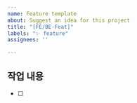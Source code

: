```yaml
---
name: Feature template
about: Suggest an idea for this project
title: "[FE/BE-Feat]"
labels: "✨ feature"
assignees: ''

---
```


## 작업 내용
- [ ]
